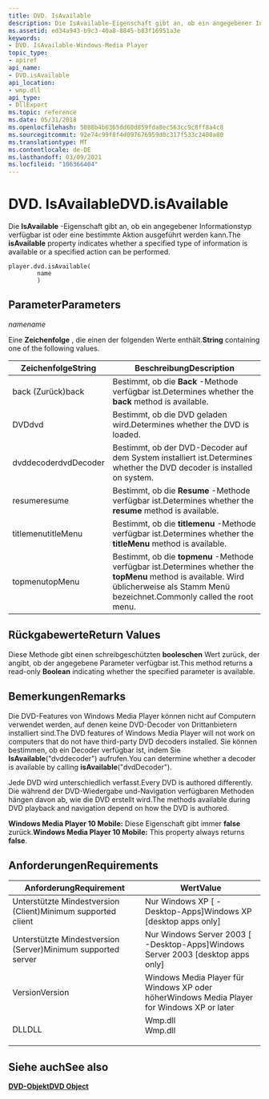 ```yaml
---
title: DVD. IsAvailable
description: Die IsAvailable-Eigenschaft gibt an, ob ein angegebener Informationstyp verfügbar ist oder eine bestimmte Aktion ausgeführt werden kann. | DVD. IsAvailable
ms.assetid: ed34a943-b9c3-40a8-8845-b83f16951a3e
keywords:
- DVD. IsAvailable-Windows-Media Player
topic_type:
- apiref
api_name:
- DVD.isAvailable
api_location:
- wmp.dll
api_type:
- DllExport
ms.topic: reference
ms.date: 05/31/2018
ms.openlocfilehash: 5088b4b6365dd60d859fda8ec563cc9c8ff8a4c8
ms.sourcegitcommit: 92e74c99f8f4d097676959d0c317f533c2400a80
ms.translationtype: MT
ms.contentlocale: de-DE
ms.lasthandoff: 03/09/2021
ms.locfileid: "106366404"
---
```

# <a name="dvdisavailable"></a><span data-ttu-id="37662-105">DVD. IsAvailable</span><span class="sxs-lookup"><span data-stu-id="37662-105">DVD.isAvailable</span></span>

<span data-ttu-id="37662-106">Die **IsAvailable** -Eigenschaft gibt an, ob ein angegebener Informationstyp verfügbar ist oder eine bestimmte Aktion ausgeführt werden kann.</span><span class="sxs-lookup"><span data-stu-id="37662-106">The **isAvailable** property indicates whether a specified type of information is available or a specified action can be performed.</span></span>

``` syntax
player.dvd.isAvailable(
        name
        )
```

## <a name="parameters"></a><span data-ttu-id="37662-107">Parameter</span><span class="sxs-lookup"><span data-stu-id="37662-107">Parameters</span></span>

<span data-ttu-id="37662-108">*name*</span><span class="sxs-lookup"><span data-stu-id="37662-108">*name*</span></span>

<span data-ttu-id="37662-109">Eine **Zeichenfolge** , die einen der folgenden Werte enthält.</span><span class="sxs-lookup"><span data-stu-id="37662-109">**String** containing one of the following values.</span></span>



| <span data-ttu-id="37662-110">Zeichenfolge</span><span class="sxs-lookup"><span data-stu-id="37662-110">String</span></span>     | <span data-ttu-id="37662-111">Beschreibung</span><span class="sxs-lookup"><span data-stu-id="37662-111">Description</span></span>                                                                            |
|------------|----------------------------------------------------------------------------------------|
| <span data-ttu-id="37662-112">back (Zurück)</span><span class="sxs-lookup"><span data-stu-id="37662-112">back</span></span>       | <span data-ttu-id="37662-113">Bestimmt, ob die **Back** -Methode verfügbar ist.</span><span class="sxs-lookup"><span data-stu-id="37662-113">Determines whether the **back** method is available.</span></span>                                   |
| <span data-ttu-id="37662-114">DVD</span><span class="sxs-lookup"><span data-stu-id="37662-114">dvd</span></span>        | <span data-ttu-id="37662-115">Bestimmt, ob die DVD geladen wird.</span><span class="sxs-lookup"><span data-stu-id="37662-115">Determines whether the DVD is loaded.</span></span>                                                  |
| <span data-ttu-id="37662-116">dvddecoder</span><span class="sxs-lookup"><span data-stu-id="37662-116">dvdDecoder</span></span> | <span data-ttu-id="37662-117">Bestimmt, ob der DVD-Decoder auf dem System installiert ist.</span><span class="sxs-lookup"><span data-stu-id="37662-117">Determines whether the DVD decoder is installed on system.</span></span>                             |
| <span data-ttu-id="37662-118">resume</span><span class="sxs-lookup"><span data-stu-id="37662-118">resume</span></span>     | <span data-ttu-id="37662-119">Bestimmt, ob die **Resume** -Methode verfügbar ist.</span><span class="sxs-lookup"><span data-stu-id="37662-119">Determines whether the **resume** method is available.</span></span>                                 |
| <span data-ttu-id="37662-120">titlemenu</span><span class="sxs-lookup"><span data-stu-id="37662-120">titleMenu</span></span>  | <span data-ttu-id="37662-121">Bestimmt, ob die **titlemenu** -Methode verfügbar ist.</span><span class="sxs-lookup"><span data-stu-id="37662-121">Determines whether the **titleMenu** method is available.</span></span>                              |
| <span data-ttu-id="37662-122">topmenu</span><span class="sxs-lookup"><span data-stu-id="37662-122">topMenu</span></span>    | <span data-ttu-id="37662-123">Bestimmt, ob die **topmenu** -Methode verfügbar ist.</span><span class="sxs-lookup"><span data-stu-id="37662-123">Determines whether the **topMenu** method is available.</span></span> <span data-ttu-id="37662-124">Wird üblicherweise als Stamm Menü bezeichnet.</span><span class="sxs-lookup"><span data-stu-id="37662-124">Commonly called the root menu.</span></span> |



 

## <a name="return-values"></a><span data-ttu-id="37662-125">Rückgabewerte</span><span class="sxs-lookup"><span data-stu-id="37662-125">Return Values</span></span>

<span data-ttu-id="37662-126">Diese Methode gibt einen schreibgeschützten **booleschen** Wert zurück, der angibt, ob der angegebene Parameter verfügbar ist.</span><span class="sxs-lookup"><span data-stu-id="37662-126">This method returns a read-only **Boolean** indicating whether the specified parameter is available.</span></span>

## <a name="remarks"></a><span data-ttu-id="37662-127">Bemerkungen</span><span class="sxs-lookup"><span data-stu-id="37662-127">Remarks</span></span>

<span data-ttu-id="37662-128">Die DVD-Features von Windows Media Player können nicht auf Computern verwendet werden, auf denen keine DVD-Decoder von Drittanbietern installiert sind.</span><span class="sxs-lookup"><span data-stu-id="37662-128">The DVD features of Windows Media Player will not work on computers that do not have third-party DVD decoders installed.</span></span> <span data-ttu-id="37662-129">Sie können bestimmen, ob ein Decoder verfügbar ist, indem Sie **IsAvailable**("dvddecoder") aufrufen.</span><span class="sxs-lookup"><span data-stu-id="37662-129">You can determine whether a decoder is available by calling **isAvailable**("dvdDecoder").</span></span>

<span data-ttu-id="37662-130">Jede DVD wird unterschiedlich verfasst.</span><span class="sxs-lookup"><span data-stu-id="37662-130">Every DVD is authored differently.</span></span> <span data-ttu-id="37662-131">Die während der DVD-Wiedergabe und-Navigation verfügbaren Methoden hängen davon ab, wie die DVD erstellt wird.</span><span class="sxs-lookup"><span data-stu-id="37662-131">The methods available during DVD playback and navigation depend on how the DVD is authored.</span></span>

<span data-ttu-id="37662-132">**Windows Media Player 10 Mobile:** Diese Eigenschaft gibt immer **false** zurück.</span><span class="sxs-lookup"><span data-stu-id="37662-132">**Windows Media Player 10 Mobile:** This property always returns **false**.</span></span>

## <a name="requirements"></a><span data-ttu-id="37662-133">Anforderungen</span><span class="sxs-lookup"><span data-stu-id="37662-133">Requirements</span></span>



| <span data-ttu-id="37662-134">Anforderung</span><span class="sxs-lookup"><span data-stu-id="37662-134">Requirement</span></span> | <span data-ttu-id="37662-135">Wert</span><span class="sxs-lookup"><span data-stu-id="37662-135">Value</span></span> |
|-------------------------------------|------------------------------------------------------------------------------------|
| <span data-ttu-id="37662-136">Unterstützte Mindestversion (Client)</span><span class="sxs-lookup"><span data-stu-id="37662-136">Minimum supported client</span></span><br/> | <span data-ttu-id="37662-137">Nur Windows XP \[ -Desktop-Apps\]</span><span class="sxs-lookup"><span data-stu-id="37662-137">Windows XP \[desktop apps only\]</span></span><br/>                                        |
| <span data-ttu-id="37662-138">Unterstützte Mindestversion (Server)</span><span class="sxs-lookup"><span data-stu-id="37662-138">Minimum supported server</span></span><br/> | <span data-ttu-id="37662-139">Nur Windows Server 2003 \[ -Desktop-Apps\]</span><span class="sxs-lookup"><span data-stu-id="37662-139">Windows Server 2003 \[desktop apps only\]</span></span><br/>                               |
| <span data-ttu-id="37662-140">Version</span><span class="sxs-lookup"><span data-stu-id="37662-140">Version</span></span><br/>                  | <span data-ttu-id="37662-141">Windows Media Player für Windows XP oder höher</span><span class="sxs-lookup"><span data-stu-id="37662-141">Windows Media Player for Windows XP or later</span></span><br/>                            |
| <span data-ttu-id="37662-142">DLL</span><span class="sxs-lookup"><span data-stu-id="37662-142">DLL</span></span><br/>                      | <dl> <span data-ttu-id="37662-143"><dt>Wmp.dll</dt></span><span class="sxs-lookup"><span data-stu-id="37662-143"><dt>Wmp.dll</dt></span></span> </dl> |



## <a name="see-also"></a><span data-ttu-id="37662-144">Siehe auch</span><span class="sxs-lookup"><span data-stu-id="37662-144">See also</span></span>

<dl> <dt>

[<span data-ttu-id="37662-145">**DVD-Objekt**</span><span class="sxs-lookup"><span data-stu-id="37662-145">**DVD Object**</span></span>](dvd-object.md)
</dt> </dl>

 

 





